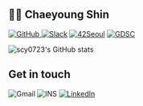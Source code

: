 ## 👋🏻 Chaeyoung Shin
<a href = "https://github.com/scy0723"><img alt="GitHub" src ="https://img.shields.io/badge/GitHub-181717.svg?&style=flat-square&logo=GitHub&logoColor=white"/>
</a> <a href = "https://42born2code.slack.com"> <img alt="Slack" src ="https://img.shields.io/badge/Slack-4A154B.svg?&style=flat-square&logo=Slack&logoColor=white"/></a>
</a> <a href = "https://42seoul.kr/seoul42/main/view"> <img alt="42Seoul" src ="https://img.shields.io/badge/42Seoul-000000.svg?&style=flat-square&logo=42&logoColor=white"/></a>
</a> <a href = "https://sites.google.com/view/gdeveloperskorea/gdsc"> <img alt="GDSC" src ="https://img.shields.io/badge/GDSC-4285F4.svg?&style=flat-square&logo=Google&logoColor=white"/></a>

![scy0723's GitHub stats](https://github-readme-stats.vercel.app/api?username=scy0723&nclude_all_commits=true&count_private=true&show_icons=true&theme=radical)
## Get in touch

<img alt="Gmail" src ="https://img.shields.io/badge/scy0723123@gmail.com-EA4335.svg?&style=flat-square&logo=Gmail&logoColor=white"/> <img alt="INS" src ="https://img.shields.io/badge/tlscodud_723-E4405F.svg?&style=flat-square&logo=Instagram&logoColor=white"/> <a href = "www.linkedin.com/in/chaeyoungshin"> <img alt="LinkedIn" src ="https://img.shields.io/badge/LinkedIn-0A66C2.svg?&style=flat-square&logo=LinkedIn&logoColor=white"/></a>

